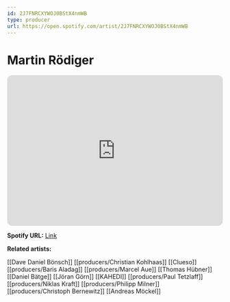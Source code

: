 ```yaml
---
id: 2J7FNRCXYWOJ0BStX4nmWB
type: producer
url: https://open.spotify.com/artist/2J7FNRCXYWOJ0BStX4nmWB
---
```

# Martin Rödiger

<iframe style="border-radius:12px" src="https://open.spotify.com/embed/artist/2J7FNRCXYWOJ0BStX4nmWB" width="100%" height="352" frameBorder="0" allowfullscreen="" allow="autoplay; clipboard-write; encrypted-media; fullscreen; picture-in-picture" loading="lazy"></iframe>

**Spotify URL:** [Link](https://open.spotify.com/artist/2J7FNRCXYWOJ0BStX4nmWB)

**Related artists:**

[[Dave Daniel Bönsch]]
[[producers/Christian Kohlhaas]]
[[Clueso]]
[[producers/Baris Aladag]]
[[producers/Marcel Aue]]
[[Thomas Hübner]]
[[Daniel Bätge]]
[[Jöran Görn]]
[[KAHEDI]]
[[producers/Paul Tetzlaff]]
[[producers/Niklas Kraft]]
[[producers/Philipp Milner]]
[[producers/Christoph Bernewitz]]
[[Andreas Möckel]]
